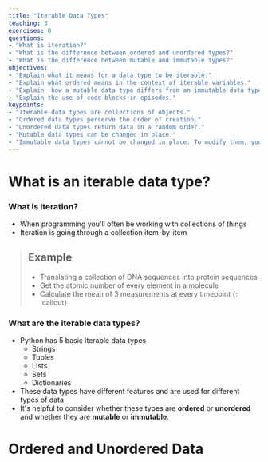 ```yaml
---
title: "Iterable Data Types"
teaching: 5
exercises: 0
questions:
- "What is iteration?"
- "What is the difference between ordered and unordered types?"
- "What is the difference between mutable and immutable types?"
objectives:
- "Explain what it means for a data type to be iterable."
- "Explain what ordered means in the context of iterable variables."
- "Explain  how a mutable data type differs from an immutable data type."
- "Explain the use of code blocks in episodes."
keypoints:
- "Iterable data types are collections of objects."
- "Ordered data types perserve the order of creation."
- "Unordered data types return data in a random order."
- "Mutable data types can be changed in place."
- "Immutable data types cannot be changed in place. To modify them, you must create a new object."
---
```


# What is an iterable data type?

### What is iteration?

* When programming you'll often be working with collections of things
* Iteration is going through a collection item-by-item

> ## Example
>
> * Translating a collection of DNA sequences into protein sequences
> * Get the atomic number of every element in a molecule
> * Calculate the mean of 3 measurements at every timepoint
{: .callout}
 
### What are the iterable data types?

* Python has 5 basic iterable data types
	* Strings
	* Tuples
	* Lists
	* Sets
	* Dictionaries
* These data types have different features and are used for different types of data
* It's helpful to consider whether these types are **ordered** or **unordered** 
and whether they are **mutable** or **immutable**.


# Ordered and Unordered Data
